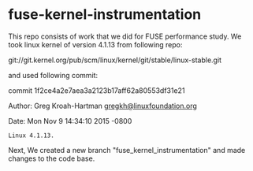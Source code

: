 # fuse-kernel-instrumentation

This repo consists of work that we did for FUSE performance study. We took linux kernel of version 4.1.13 from following repo:

git://git.kernel.org/pub/scm/linux/kernel/git/stable/linux-stable.git

and used following commit:

commit 1f2ce4a2e7aea3a2123b17aff62a80553df31e21

Author: Greg Kroah-Hartman <gregkh@linuxfoundation.org>

Date:   Mon Nov 9 14:34:10 2015 -0800

    Linux 4.1.13.

Next, We created a new branch "fuse_kernel_instrumentation" and made changes to the code base.
